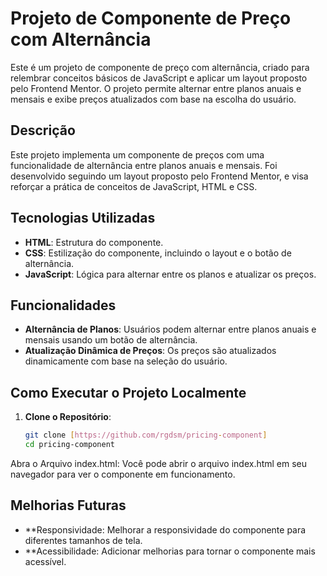 # Projeto de Componente de Preço com Alternância

Este é um projeto de componente de preço com alternância, criado para relembrar conceitos básicos de JavaScript e aplicar um layout proposto pelo Frontend Mentor. O projeto permite alternar entre planos anuais e mensais e exibe preços atualizados com base na escolha do usuário.

## Descrição

Este projeto implementa um componente de preços com uma funcionalidade de alternância entre planos anuais e mensais. Foi desenvolvido seguindo um layout proposto pelo Frontend Mentor, e visa reforçar a prática de conceitos de JavaScript, HTML e CSS.

## Tecnologias Utilizadas

- **HTML**: Estrutura do componente.
- **CSS**: Estilização do componente, incluindo o layout e o botão de alternância.
- **JavaScript**: Lógica para alternar entre os planos e atualizar os preços.

## Funcionalidades

- **Alternância de Planos**: Usuários podem alternar entre planos anuais e mensais usando um botão de alternância.
- **Atualização Dinâmica de Preços**: Os preços são atualizados dinamicamente com base na seleção do usuário.

## Como Executar o Projeto Localmente

1. **Clone o Repositório**:
   ```bash
   git clone [https://github.com/rgdsm/pricing-component]
   cd pricing-component

Abra o Arquivo index.html:
Você pode abrir o arquivo index.html em seu navegador para ver o componente em funcionamento.


## Melhorias Futuras
- **Responsividade: Melhorar a responsividade do componente para diferentes tamanhos de tela.
- **Acessibilidade: Adicionar melhorias para tornar o componente mais acessível.
